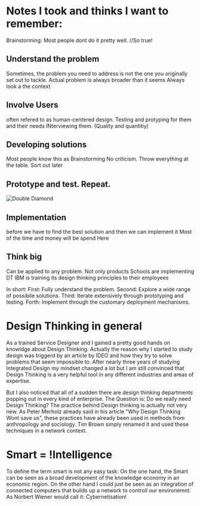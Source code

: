 # Notes I took and thinks I want to remember:

Brainstorming: Most people dont do it pretty well. //So true!

## Understand the problem
Sometimes, the problem you need to address is not the one you originally set out to tackle.
Actual problem is always broader than it seems
Always look a the context

## Involve Users
often refered to as human-centered design.
Testing and protyping for them and their needs
INterviewing them. (Quality and quantitiy)

## Developing solutions
Most people know this as Brainstorming
No criticism.
Throw everything at the table.
Sort out later

## Prototype and test. Repeat.
![Double Diamond](https://www.designcouncil.org.uk/sites/default/files/styles/dc_-_wysiwyg_-_smart_embed/public/assets/images/Double-Diamond-A3-for-publication-A-2000px_1.png?itok=uw0EBs5E)

## Implementation
before we have to find the best solution and then we can implement it
Most of the time and money will be spend Here

## Think big
Can be applied to any problem. Not only products
Schools are implementing DT
IBM is training its design thinking principles to their employees

In short:
First: Fully understand the problem.
Second: Explore a wide range of possibile solutions.
Third: Iterate extensively through prototyping and testing.
Forth: Implement through the customary deployment mechanisms.

# Design Thinking in general

As a trained Service Designer and I gained a pretty good hands on knowldge
about Design Thinking. Actually the reason why I started to study design was
triggerd by an article by IDEO and how they try to solve problems that seem
impossible to. After nearly three years of studying Integrated Design my mindset
changed a lot but I am still convinced that Design Thinking is a very helpful tool
in any different industries and areas of expertise.

But I also noticed that all of a sudden there are design thinking departments popping out in every kind
of enterprise. The Question is: Do we really need Design Thinking? The practice behind Design thinking is actually
not very new. As Peter Merholz already said in his article "Why Design Thinking Wont save us", these practices have already
been used in methods from anthropology and sociology. Tim Brown simply renamed it and used these techniques in a network
context.

# Smart = !Intelligence
To define the term smart is not any easy task:
On the one hand, the Smart can be seen as a broad development of the knowledge economy in an economic region.
On the other hand I could just be seen as an integration of connected computers that builds up a network to controll
our environemnt. As Norbert Wiener would call it: Cybernetisation!
